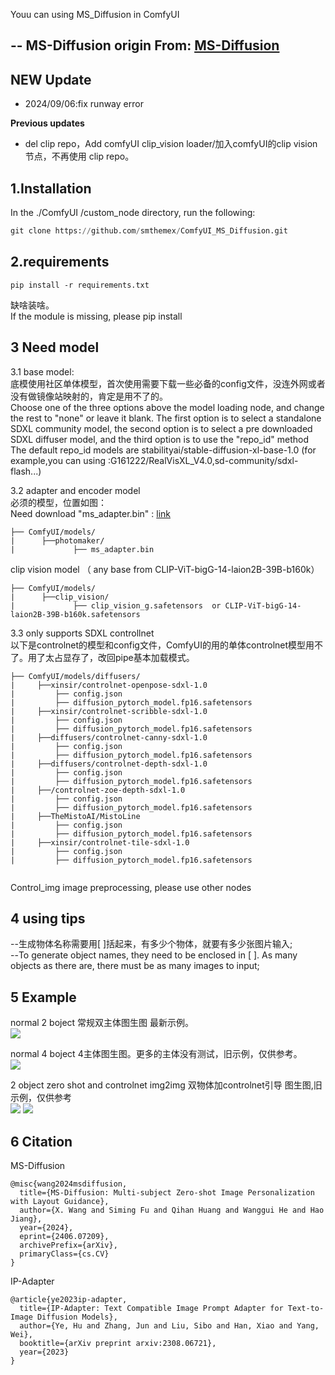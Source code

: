 Youu can using MS_Diffusion in ComfyUI 

-- 
MS-Diffusion origin From: [MS-Diffusion](https://github.com/MS-Diffusion/MS-Diffusion)
----

**NEW Update**
---
* 2024/09/06:fix runway error  

**Previous updates**
* del clip repo，Add comfyUI clip_vision loader/加入comfyUI的clip vision节点，不再使用 clip repo。   

1.Installation
-----
  In the ./ComfyUI /custom_node directory, run the following:   

  ``` python 
  git clone https://github.com/smthemex/ComfyUI_MS_Diffusion.git

  ```
2.requirements  
----
```
pip install -r requirements.txt
```
缺啥装啥。   
If the module is missing, please pip install   

3 Need  model 
----
3.1 base model:   
底模使用社区单体模型，首次使用需要下载一些必备的config文件，没连外网或者没有做镜像站映射的，肯定是用不了的。   
Choose one of the three options above the model loading node, and change the rest to "none" or leave it blank. The first option is to select a standalone SDXL community model, the second option is to select a pre downloaded SDXL diffuser model, and the third option is to use the "repo_id" method    
The default repo_id models are stabilityai/stable-diffusion-xl-base-1.0 (for example,you can using :G161222/RealVisXL_V4.0,sd-community/sdxl-flash...)     

3.2 adapter and  encoder model   
必须的模型，位置如图：   
Need download "ms_adapter.bin" : [link](https://huggingface.co/doge1516/MS-Diffusion/tree/main)    

```
├── ComfyUI/models/
|      ├──photomaker/
|             ├── ms_adapter.bin
```
clip vision model  （ any  base from CLIP-ViT-bigG-14-laion2B-39B-b160k）  
```
├── ComfyUI/models/
|      ├──clip_vision/
|             ├── clip_vision_g.safetensors  or CLIP-ViT-bigG-14-laion2B-39B-b160k.safetensors
```

3.3 only supports SDXL controllnet    
以下是controlnet的模型和config文件，ComfyUI的用的单体controlnet模型用不了。用了太占显存了，改回pipe基本加载模式。      
```
├── ComfyUI/models/diffusers/   
|     ├──xinsir/controlnet-openpose-sdxl-1.0    
|         ├── config.json   
|         ├── diffusion_pytorch_model.fp16.safetensors   
|     ├──xinsir/controlnet-scribble-sdxl-1.0   
|         ├── config.json   
|         ├── diffusion_pytorch_model.fp16.safetensors   
|     ├──diffusers/controlnet-canny-sdxl-1.0   
|         ├── config.json   
|         ├── diffusion_pytorch_model.fp16.safetensors   
|     ├──diffusers/controlnet-depth-sdxl-1.0   
|         ├── config.json   
|         ├── diffusion_pytorch_model.fp16.safetensors
|     ├──/controlnet-zoe-depth-sdxl-1.0  
|         ├── config.json   
|         ├── diffusion_pytorch_model.fp16.safetensors
|     ├──TheMistoAI/MistoLine 
|         ├── config.json   
|         ├── diffusion_pytorch_model.fp16.safetensors
|     ├──xinsir/controlnet-tile-sdxl-1.0
|         ├── config.json   
|         ├── diffusion_pytorch_model.fp16.safetensors
   
```
Control_img image preprocessing, please use other nodes     

4 using tips
---
--生成物体名称需要用[  ]括起来，有多少个物体，就要有多少张图片输入;  
--To generate object names, they need to be enclosed in [  ]. As many objects as there are, there must be as many images to input;     

5 Example
----

normal 2 boject 常规双主体图生图 最新示例。     
![](https://github.com/smthemex/ComfyUI_MS_Diffusion/blob/main/examples/example_new.png)

normal 4 boject 4主体图生图。更多的主体没有测试，旧示例，仅供参考。            
![](https://github.com/smthemex/ComfyUI_MS_Diffusion/blob/main/examples/autolayerimg4img.png)

2 object zero shot and controlnet img2img  双物体加controlnet引导 图生图,旧示例，仅供参考  
![](https://github.com/smthemex/ComfyUI_MS_Diffusion/blob/main/examples/controlnet%20_obj.png)
![](https://github.com/smthemex/ComfyUI_MS_Diffusion/blob/main/examples/controlnet%20_obj1.png)


6 Citation
------
MS-Diffusion
```
@misc{wang2024msdiffusion,
  title={MS-Diffusion: Multi-subject Zero-shot Image Personalization with Layout Guidance}, 
  author={X. Wang and Siming Fu and Qihan Huang and Wanggui He and Hao Jiang},
  year={2024},
  eprint={2406.07209},
  archivePrefix={arXiv},
  primaryClass={cs.CV}
}
```

IP-Adapter
```
@article{ye2023ip-adapter,
  title={IP-Adapter: Text Compatible Image Prompt Adapter for Text-to-Image Diffusion Models},
  author={Ye, Hu and Zhang, Jun and Liu, Sibo and Han, Xiao and Yang, Wei},
  booktitle={arXiv preprint arxiv:2308.06721},
  year={2023}
}
```
